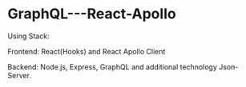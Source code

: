 # GraphQL---React-Apollo

Using Stack:


Frontend: React(Hooks) and React Apollo Client


Backend: Node.js, Express, GraphQL and additional technology Json-Server.
